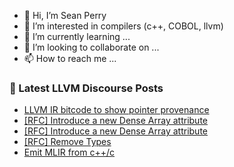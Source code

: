 - 👋 Hi, I’m Sean Perry
- 👀 I’m interested in compilers (c++, COBOL, llvm)
- 🌱 I’m currently learning ...
- 💞️ I’m looking to collaborate on ...
- 📫 How to reach me ...

<!---
s66perry/s66perry is a ✨ special ✨ repository because its `README.md` (this file) appears on your GitHub profile.
You can click the Preview link to take a look at your changes.
--->
### 📕 Latest LLVM Discourse Posts

<!-- DISCOURSE-LLVM:START -->
- [LLVM IR bitcode to show pointer provenance](https://discourse.llvm.org/t/llvm-ir-bitcode-to-show-pointer-provenance/63291#post_1)
- [[RFC] Introduce a new Dense Array attribute](https://discourse.llvm.org/t/rfc-introduce-a-new-dense-array-attribute/63279#post_6)
- [[RFC] Introduce a new Dense Array attribute](https://discourse.llvm.org/t/rfc-introduce-a-new-dense-array-attribute/63279#post_5)
- [[RFC] Remove Types](https://discourse.llvm.org/t/rfc-remove-types/63274#post_10)
- [Emit MLIR from c++/c](https://discourse.llvm.org/t/emit-mlir-from-c-c/63278#post_6)
<!-- DISCOURSE-LLVM:END -->
